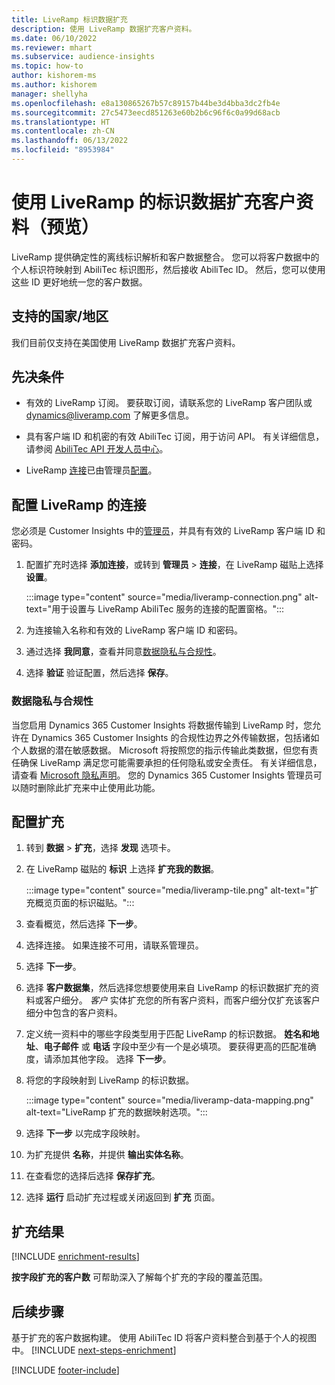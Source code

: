 ```yaml
---
title: LiveRamp 标识数据扩充
description: 使用 LiveRamp 数据扩充客户资料。
ms.date: 06/10/2022
ms.reviewer: mhart
ms.subservice: audience-insights
ms.topic: how-to
author: kishorem-ms
ms.author: kishorem
manager: shellyha
ms.openlocfilehash: e8a130865267b57c89157b44be3d4bba3dc2fb4e
ms.sourcegitcommit: 27c5473eecd851263e60b2b6c96f6c0a99d68acb
ms.translationtype: HT
ms.contentlocale: zh-CN
ms.lasthandoff: 06/13/2022
ms.locfileid: "8953984"
---
```

# <a name="enrich-customer-profiles-with-identity-data-from-liveramp-preview"></a>使用 LiveRamp 的标识数据扩充客户资料（预览）

LiveRamp 提供确定性的离线标识解析和客户数据整合。 您可以将客户数据中的个人标识符映射到 AbiliTec 标识图形，然后接收 AbiliTec ID。 然后，您可以使用这些 ID 更好地统一您的客户数据。

## <a name="supported-countriesregions"></a>支持的国家/地区

我们目前仅支持在美国使用 LiveRamp 数据扩充客户资料。

## <a name="prerequisites"></a>先决条件

- 有效的 LiveRamp 订阅。 要获取订阅，请联系您的 LiveRamp 客户团队或 [dynamics@liveramp.com](mailto:dynamics@liveramp.com) 了解更多信息。

- 具有客户端 ID 和机密的有效 AbiliTec 订阅，用于访问 API。 有关详细信息，请参阅 [AbiliTec API 开发人员中心](https://developers.liveramp.com/abilitec-api/)。

- LiveRamp [连接](connections.md)已由管理员[配置](#configure-the-connection-for-liveramp)。

## <a name="configure-the-connection-for-liveramp"></a>配置 LiveRamp 的连接

您必须是 Customer Insights 中的[管理员](permissions.md#admin)，并具有有效的 LiveRamp 客户端 ID 和密码。

1. 配置扩充时选择 **添加连接**，或转到 **管理员** > **连接**，在 LiveRamp 磁贴上选择 **设置**。

   :::image type="content" source="media/liveramp-connection.png" alt-text="用于设置与 LiveRamp AbiliTec 服务的连接的配置窗格。":::

1. 为连接输入名称和有效的 LiveRamp 客户端 ID 和密码。

1. 通过选择 **我同意**，查看并同意[数据隐私与合规性](#data-privacy-and-compliance)。

1. 选择 **验证** 验证配置，然后选择 **保存**。

### <a name="data-privacy-and-compliance"></a>数据隐私与合规性

当您启用 Dynamics 365 Customer Insights 将数据传输到 LiveRamp 时，您允许在 Dynamics 365 Customer Insights 的合规性边界之外传输数据，包括诸如个人数据的潜在敏感数据。 Microsoft 将按照您的指示传输此类数据，但您有责任确保 LiveRamp 满足您可能需要承担的任何隐私或安全责任。 有关详细信息，请查看 [Microsoft 隐私声明](https://go.microsoft.com/fwlink/?linkid=396732)。 您的 Dynamics 365 Customer Insights 管理员可以随时删除此扩充来中止使用此功能。

## <a name="configure-the-enrichment"></a>配置扩充

1. 转到 **数据** > **扩充**，选择 **发现** 选项卡。

1. 在 LiveRamp 磁贴的 **标识** 上选择 **扩充我的数据**。

   :::image type="content" source="media/liveramp-tile.png" alt-text="扩充概览页面的标识磁贴。":::

1. 查看概览，然后选择 **下一步**。

1. 选择连接。 如果连接不可用，请联系管理员。

1. 选择 **下一步**。

1. 选择 **客户数据集**，然后选择您想要使用来自 LiveRamp 的标识数据扩充的资料或客户细分。 *客户* 实体扩充您的所有客户资料，而客户细分仅扩充该客户细分中包含的客户资料。

1. 定义统一资料中的哪些字段类型用于匹配 LiveRamp 的标识数据。 **姓名和地址**、**电子邮件** 或 **电话** 字段中至少有一个是必填项。 要获得更高的匹配准确度，请添加其他字段。 选择 **下一步**。

1. 将您的字段映射到 LiveRamp 的标识数据。

   :::image type="content" source="media/liveramp-data-mapping.png" alt-text="LiveRamp 扩充的数据映射选项。":::

1. 选择 **下一步** 以完成字段映射。

1. 为扩充提供 **名称**，并提供 **输出实体名称**。

1. 在查看您的选择后选择 **保存扩充**。

1. 选择 **运行** 启动扩充过程或关闭返回到 **扩充** 页面。

## <a name="enrichment-results"></a>扩充结果

[!INCLUDE [enrichment-results](includes/enrichment-results.md)]

**按字段扩充的客户数** 可帮助深入了解每个扩充的字段的覆盖范围。

## <a name="next-steps"></a>后续步骤

基于扩充的客户数据构建。 使用 AbiliTec ID 将客户资料整合到基于个人的视图中。
[!INCLUDE [next-steps-enrichment](includes/next-steps-enrichment.md)]

[!INCLUDE [footer-include](includes/footer-banner.md)]
